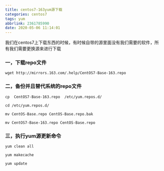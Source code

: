 ```yaml
---
title: centos7-163yum源下载
categories: centos7
tags: yum
abbrlink: 2361785990
date: 2020-05-06 11:14:01
---
```




我们在centos7上下载东西的时候，有时候自带的源里面没有我们需要的软件，所有我们需要更换源来进行下载



### 一，下载repo文件

~~~
wget http://mirrors.163.com/.help/CentOS7-Base-163.repo
~~~



### 二，备份并且替代系统的repo文件

~~~
cp  CentOS7-Base-163.repo  /etc/yum.repos.d/ 

cd /etc/yum.repos.d/ 

mv CentOS-Base.repo CentOS-Base.repo.bak 

mv CentOS7-Base-163.repo CentOS-Base.repo
~~~



### 三，执行yum源更新命令

~~~
yum clean all 

yum makecache 

yum update
~~~



